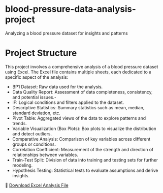 # blood-pressure-data-analysis-project
Analyzing a blood pressure dataset for insights and patterns

# Project Structure
This project involves a comprehensive analysis of a blood pressure dataset using Excel. The Excel file contains multiple sheets, each dedicated to a specific aspect of the analysis:

- BP1 Dataset: Raw data used for the analysis.
- Data Quality Report: Assessment of data completeness, consistency, and potential issues.- 
- IF: Logical conditions and filters applied to the dataset.
- Descriptive Statistics: Summary statistics such as mean, median, standard deviation, etc.
- Pivot Table: Aggregated views of the data to explore patterns and trends.
- Variable Visualization (Box Plots): Box plots to visualize the distribution and detect outliers.
- Comparative Analysis: Comparison of key variables across different groups or conditions.
- Correlation Coefficient: Measurement of the strength and direction of relationships between variables.
- Train-Test Split: Division of data into training and testing sets for further modeling. 
- Hypothesis Testing: Statistical tests to evaluate assumptions and derive insights.

📂 [Download Excel Analysis File](./BP.xlsx)  


